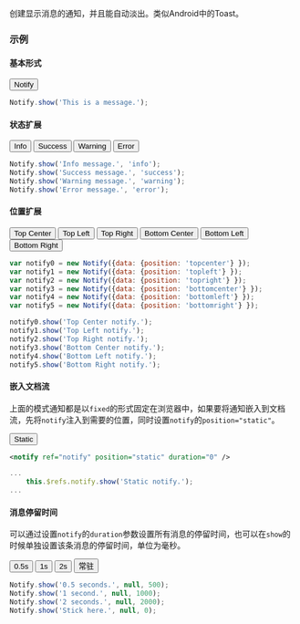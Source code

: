 创建显示消息的通知，并且能自动淡出。类似Android中的Toast。

### 示例
#### 基本形式

<div id="j-example1"><button class="u-btn u-btn-primary">Notify</button></div>

```javascript
Notify.show('This is a message.');
```

#### 状态扩展

<div id="j-example2">
<button class="u-btn u-btn-info">Info</button>
<button class="u-btn u-btn-success">Success</button>
<button class="u-btn u-btn-warning">Warning</button>
<button class="u-btn u-btn-error">Error</button>
</div>

```javascript
Notify.show('Info message.', 'info');
Notify.show('Success message.', 'success');
Notify.show('Warning message.', 'warning');
Notify.show('Error message.', 'error');
```

#### 位置扩展

<div id="j-example3">
<button class="u-btn">Top Center</button>
<button class="u-btn">Top Left</button>
<button class="u-btn">Top Right</button>
<button class="u-btn">Bottom Center</button>
<button class="u-btn">Bottom Left</button>
<button class="u-btn">Bottom Right</button>
</div>

```javascript
var notify0 = new Notify({data: {position: 'topcenter'} });
var notify1 = new Notify({data: {position: 'topleft'} });
var notify2 = new Notify({data: {position: 'topright'} });
var notify3 = new Notify({data: {position: 'bottomcenter'} });
var notify4 = new Notify({data: {position: 'bottomleft'} });
var notify5 = new Notify({data: {position: 'bottomright'} });

notify0.show('Top Center notify.');
notify1.show('Top Left notify.');
notify2.show('Top Right notify.');
notify3.show('Bottom Center notify.');
notify4.show('Bottom Left notify.');
notify5.show('Bottom Right notify.');
```

#### 嵌入文档流

上面的模式通知都是以`fixed`的形式固定在浏览器中，如果要将通知嵌入到文档流，先将`notify`注入到需要的位置，同时设置`notify`的`position="static"`。

<div id="j-example4"><button class="u-btn u-btn-primary">Static</button></div>

```xml
<notify ref="notify" position="static" duration="0" />
```

```javascript
...
    this.$refs.notify.show('Static notify.');
...
```

#### 消息停留时间

可以通过设置`notify`的`duration`参数设置所有消息的停留时间，也可以在`show`的时候单独设置该条消息的停留时间，单位为毫秒。

<div id="j-example5">
<button class="u-btn">0.5s</button>
<button class="u-btn">1s</button>
<button class="u-btn">2s</button>
<button class="u-btn">常驻</button>
</div>

```javascript
Notify.show('0.5 seconds.', null, 500);
Notify.show('1 second.', null, 1000);
Notify.show('2 seconds.', null, 2000);
Notify.show('Stick here.', null, 0);
```
